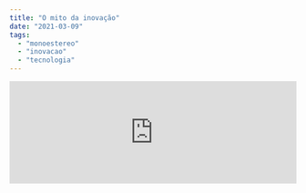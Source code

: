 ```yaml
---
title: "O mito da inovação"
date: "2021-03-09"
tags: 
  - "monoestereo"
  - "inovacao"
  - "tecnologia"
---
```


<iframe src="https://anchor.fm/monoestereo/embed/episodes/O-mito-da-inovao-es3kkq" scrolling="no" style="width:100%;height:180px" width="100%" height="180px" frameborder="0"></iframe>
